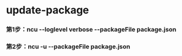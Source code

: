 # update-package

### 第1步：ncu --loglevel verbose --packageFile package.json 
### 第2步：ncu -u --packageFile package.json
